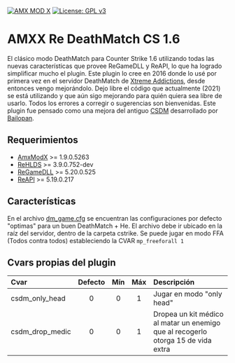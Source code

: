 [![AMX MOD X](https://badgen.net/badge/Powered%20by/AMXMODX/0e83cd)](https://amxmodx.org)
[![License: GPL v3](https://img.shields.io/badge/License-GPL%20v3-blue.svg)](https://www.gnu.org/licenses/gpl-3.0)

# AMXX Re DeathMatch CS 1.6
El clásico modo DeathMatch para Counter Strike 1.6 utilizando todas las nuevas características que provee ReGameDLL y ReAPI, lo que ha logrado simplificar mucho el plugin. Este plugin lo cree en 2016 donde lo usé por primera vez en el servidor DeathMatch de [Xtreme Addictions](https://xa-cs.com.ar), desde entonces vengo mejorándolo. Dejo libre el código que actualmente (2021) se está utilizando y que aún sigo mejorando para quién quiera sea libre de usarlo. Todos los errores a corregir o sugerencias son bienvenidas.
Este plugin fue pensado como una mejora del antiguo [CSDM](https://forums.alliedmods.net/showthread.php?t=79583) desarrollado por [Bailopan](https://github.com/dvander).

## Requerimientos
- [AmxModX](https://github.com/alliedmodders/amxmodx) >= 1.9.0.5263
- [ReHLDS](https://github.com/dreamstalker/rehlds) >= 3.9.0.752-dev
- [ReGameDLL](https://github.com/s1lentq/ReGameDLL_CS) >= 5.20.0.525
- [ReAPI](https://github.com/s1lentq/reapi) >= 5.19.0.217

## Características
En el archivo [dm_game.cfg](https://github.com/FEDERICOMB96/amxx-re-deathmatch/blob/main/dm_game.cfg) se encuentran las configuraciones por defecto "optimas" para un buen DeathMatch + He. El archivo debe ir ubicado en la raíz del servidor, dentro de la carpeta cstrike. Se puede jugar en modo FFA (Todos contra todos) estableciendo la CVAR `mp_freeforall 1`

## Cvars propias del plugin
| Cvar                                | Defecto | Mín | Máx          | Descripción                                    |
| :---------------------------------- | :-----: | :-: | :----------: | :--------------------------------------------- |
| csdm_only_head                      | 0       | 0   | 1            | Jugar en modo "only head"                      |
| csdm_drop_medic                     | 0       | 0   | 1            | Dropea un kit médico al matar un enemigo que al recogerlo otorga 15 de vida extra |